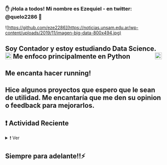 ### ✋ ¡Hola a todos! Mi nombre es Ezequiel - en twitter: @quelo2286 👋
![https://github.com/eze2286](https://noticias.unsam.edu.ar/wp-content/uploads/2019/11/imagen-big-data-800x494.jpg)


## Soy Contador y estoy estudiando Data Science. Me enfoco principalmente en Python<img align="left" alt="CursoC" width="22px" src="https://upload.wikimedia.org/wikipedia/commons/c/c3/Python-logo-notext.svg" /><img align="right" alt="CursoC" width="22px" src="https://user-images.githubusercontent.com/69882938/117889969-c24d2a00-b28a-11eb-999c-1448a782b22f.png" />

## Me encanta hacer running!
## Hice algunos proyectos que espero que le sean de utilidad. Me encantaría que me den su opinion o feedback para mejorarlos.

## ❗️ Actividad Reciente
<details>
    <summary>❗️ Ver</summary>
<!--START_SECTION:activity-->
1. ❗️ Proyectos_Data_Science (https://github.com/eze2286/Proyectos_Data_Science)
2. ❗️ Proyectos_Data_Science (https://github.com/eze2286/Proyectos_Web_Scrapping)
3. ❗️ Libreria propia datos INDEC en proceso. 
<!--END_SECTION:activity-->
</details>

## Siempre para adelante!!⚡

